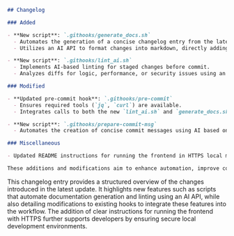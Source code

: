 ```markdown
## Changelog

### Added

- **New script**: `.githooks/generate_docs.sh`
  - Automates the generation of a concise changelog entry from the latest git diff.
  - Utilizes an AI API to format changes into markdown, directly adding them to the `changelog` directory with timestamps in filenames.

- **New script**: `.githooks/lint_ai.sh`
  - Implements AI-based linting for staged changes before commit.
  - Analyzes diffs for logic, performance, or security issues using an external AI service.

### Modified

- **Updated pre-commit hook**: `.githooks/pre-commit`
  - Ensures required tools (`jq`, `curl`) are available.
  - Integrates calls to both the new `lint_ai.sh` and `generate_docs.sh` scripts during commit preparation, enhancing code quality checks and documentation automation.

- **New script**: `.githooks/prepare-commit-msg`
  - Automates the creation of concise commit messages using AI based on staged changes. Writes the generated message directly into the commit message file.

### Miscellaneous

- Updated README instructions for running the frontend in HTTPS local mode, with a tip to check the `tls` folder for configuring certificates.

These additions and modifications aim to enhance automation, improve code quality checks through AI integration, and streamline development workflows by automating documentation and commit processes.
```

This changelog entry provides a structured overview of the changes introduced in the latest update. It highlights new features such as scripts that automate documentation generation and linting using an AI API, while also detailing modifications to existing hooks to integrate these features into the workflow. The addition of clear instructions for running the frontend with HTTPS further supports developers by ensuring secure local development environments.
